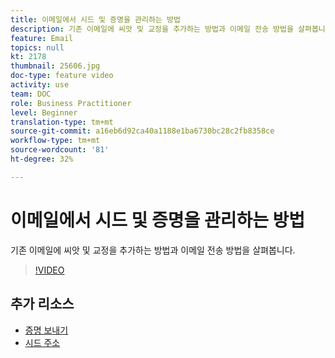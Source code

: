 ```yaml
---
title: 이메일에서 시드 및 증명을 관리하는 방법
description: 기존 이메일에 씨앗 및 교정을 추가하는 방법과 이메일 전송 방법을 살펴봅니다.
feature: Email
topics: null
kt: 2178
thumbnail: 25606.jpg
doc-type: feature video
activity: use
team: DOC
role: Business Practitioner
level: Beginner
translation-type: tm+mt
source-git-commit: a16eb6d92ca40a1188e1ba6730bc28c2fb8358ce
workflow-type: tm+mt
source-wordcount: '81'
ht-degree: 32%

---
```



# 이메일에서 시드 및 증명을 관리하는 방법

기존 이메일에 씨앗 및 교정을 추가하는 방법과 이메일 전송 방법을 살펴봅니다.

>[!VIDEO](https://video.tv.adobe.com/v/25606?quality=12)

## 추가 리소스

- [증명 보내기](https://docs.adobe.com/content/help/en/campaign-classic/using/transactional-messaging/message-templates/sending-a-proof.html)
- [시드 주소](https://docs.adobe.com/content/help/en/campaign-classic/using/configuring-campaign-classic/use-a-custom-recipient-table/seed-addresses.html)